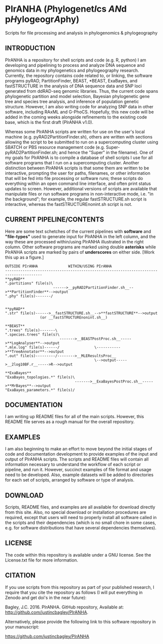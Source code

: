 #  PIrANHA (*P*hylogenet*I*cs *AN*d p*H*ylogeogr*A*phy)
Scripts for file processing and analysis in phylogenomics &amp; phylogeography

INTRODUCTION
-------

PIrANHA is a repository for shell scripts and code (e.g. R, python) I am developing and pipelining to process and analyze DNA sequence and genomics data in my phylogenetics and phylogeography research. Currently, the repository contains code related to, or linking, the software programs pyRAD, PartitionFinder, BEAST, *BEAST, ExaBayes, and fastSTRUCTURE in the analysis of DNA sequence data and SNP loci generated from ddRAD-seq genomic libraries. Thus, the current code spans phylogenetic partition and model selection, Bayesian phylogenetic gene tree and species tree analysis, and inference of population genetic structure. However, I am also writing code for analyzing SNP data in other software, including RAxML and G-PhoCS. Hopefully, this new code will be added in the coming weeks alongside refinements to the existing code base, which is the first draft (PIrANHA v1.0).

Whereas some PIrANHA scripts are written for use on the user's local machine (e.g. pyRAD2PartitionFinder.sh), others are written with sections allowing the script to be submitted to run on a supercomputing cluster using SBATCH or PBS resource management code (e.g. Super-pyRAD2PartitionFinder.sh; and hence the "Super" in the filename). One of my goals for PIrANHA is to compile a database of shell scripts I use for all software programs that I run on a supercomputing cluster. Another distinction between PIrANHA scripts is that some them are written to be interactive, prompting the user for paths, filenames, or other information that will be fed into file processing or software runs; these scripts do everything within an open command line interface, and often print status updates to screen. However, additional versions of scripts are available that manipulate files or run software programs in non-interactive mode, i.e. "in the background"; for example, the regular fastSTRUCTURE.sh script is interactive, whereas the fastSTRUCTUREnonint.sh script is not.

CURRENT PIPELINE/CONTENTS
-------
Here are some text schetches of the current pipelines with **software** and **"file-types"** used to generate input for PIrANHA in the left column, and the way these are processed within/using PIrANHA illustrated in the right column. Other software programs are marked using double **asterisks** while PIrANHA scripts are marked by pairs of **underscores** on either side. [Work this up as a figure.]

````
OUTSIDE PIrANHA              WITHIN/USING PIrANHA
---------------------------------------------------------------------------------------
**pyRAD**                   
".partitions" file(s)\
                      ------>__pyRAD2PartitionFinder.sh__-->**PartitionFinder**-->output 
".phy" file(s)-------/


**pyRAD**                   
".str" file(s)------>__fastSTRUCTURE.sh__-->**fastSTRUCTURE**-->output 
                (or __fastSTRUCTUREnonint.sh__)

**BEAST**             
".trees" file(s)-------\
".species.trees" file(s)\
                         ------->__BEASTPostProc.sh__----->**LogAnalyser**-->output
".mle.log" file(s)------/                \----------->**TreeAnnotator**-->output
".out" file(s)---------/-------->__MLEResultsProc__
                                         \-->output----->__2log10BF.r__----->R-->output

**ExaBayes**
"ExaBayes_topologies.*" file(s)\
                                ------->__ExaBayesPostProc.sh__----->**MrBayes**-->output
"ExaBayes_parameters.*" file(s)/
````

DOCUMENTATION
-------

I am writing up README files for all of the main scripts. However, this README file serves as a rough manual for the overall repository.

EXAMPLES
-------

I am also beginning to make an effort to move beyond the initial stages of code and documentation development to provide examples of the input and output of PIrANHA scripts. The scripts and README files will contain all information necessary to understand the workflow of each script or pipeline, and run it. However, succinct examples of file format and usage need to be developed. Also, example datasets will be added to directories for each set of scripts, arranged by software or type of analysis.

DOWNLOAD
-------

Scripts, README files, and examples are all available for download directly from this site. Also, no special download or installation procedures are required, except that users will need to properly install all software called in the scripts and their dependencies (which is no small chore in some cases, e.g. for software distributions that have several dependencies themselves). 

LICENSE
-------

The code within this repository is available under a GNU license. See the License.txt file for more information.

CITATION
-------

If you use scripts from this repository as part of your published research, I require that you cite the repository as follows (I will put everything in Zenodo and get doi's in the near future): 
  
  Bagley, J.C. 2016. PIrANHA. GitHub repository, Available at: http://github.com/justincbagley/PIrANHA.

Alternatively, please provide the following link to this software repository in your manuscript:

  https://github.com/justincbagley/PIrANHA
